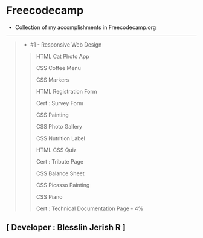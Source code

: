 # Freecodecamp

- Collection of my accomplishments in Freecodecamp.org

---

>- #1 - Responsive Web Design
>>HTML Cat Photo App
>>
>>CSS Coffee Menu
>>
>>CSS Markers
>>
>>HTML Registration Form
>>
>>Cert : Survey Form
>>
>>CSS Painting
>>
>>CSS Photo  Gallery
>>
>>CSS Nutrition Label
>>
>>HTML CSS Quiz
>>
>>Cert : Tribute Page
>>
>>CSS Balance Sheet
>>
>>CSS Picasso Painting
>>
>>CSS Piano
>>
>>Cert : Technical Documentation Page - 4%

## [ Developer : Blesslin Jerish R ]
